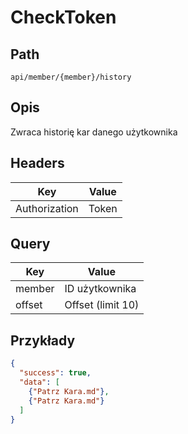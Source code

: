 # CheckToken

## Path
`api/member/{member}/history`

## Opis
Zwraca historię kar danego użytkownika

## Headers
| Key           | Value             |
|---------------|-------------------|
| Authorization | Token             |

## Query
| Key    | Value             |
|--------|-------------------|
| member | ID użytkownika    |
| offset | Offset (limit 10) |

## Przykłady
```json
{
  "success": true,
  "data": [
    {"Patrz Kara.md"},
    {"Patrz Kara.md"}
  ]
}
```